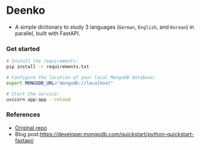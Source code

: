 # Deenko

- A simple dictionary to study 3 languages (`German`, `English`, and `Korean`) in parallel, built with FastAPI.

### Get started

```bash
# Install the requirements:
pip install -r requirements.txt

# Configure the location of your local MongoDB database:
export MONGODB_URL="mongodb://localhost"

# Start the service:
uvicorn app:app --reload
```

### References

- [Original repo](git@github.com:mongodb-developer/mongodb-with-fastapi.git)
- Blog post:https://developer.mongodb.com/quickstart/python-quickstart-fastapi/
